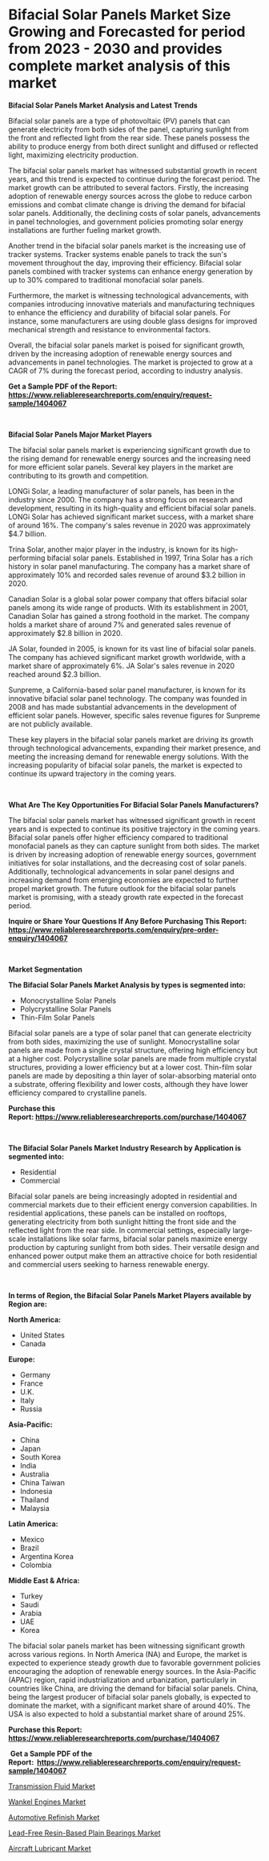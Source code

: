 <p><h1>Bifacial Solar Panels Market Size Growing and Forecasted for period from 2023 - 2030 and provides complete market analysis of this market</h1></p><p><strong>Bifacial Solar Panels Market Analysis and Latest Trends</strong></p>
<p><p>Bifacial solar panels are a type of photovoltaic (PV) panels that can generate electricity from both sides of the panel, capturing sunlight from the front and reflected light from the rear side. These panels possess the ability to produce energy from both direct sunlight and diffused or reflected light, maximizing electricity production.</p><p>The bifacial solar panels market has witnessed substantial growth in recent years, and this trend is expected to continue during the forecast period. The market growth can be attributed to several factors. Firstly, the increasing adoption of renewable energy sources across the globe to reduce carbon emissions and combat climate change is driving the demand for bifacial solar panels. Additionally, the declining costs of solar panels, advancements in panel technologies, and government policies promoting solar energy installations are further fueling market growth.</p><p>Another trend in the bifacial solar panels market is the increasing use of tracker systems. Tracker systems enable panels to track the sun's movement throughout the day, improving their efficiency. Bifacial solar panels combined with tracker systems can enhance energy generation by up to 30% compared to traditional monofacial solar panels.</p><p>Furthermore, the market is witnessing technological advancements, with companies introducing innovative materials and manufacturing techniques to enhance the efficiency and durability of bifacial solar panels. For instance, some manufacturers are using double glass designs for improved mechanical strength and resistance to environmental factors.</p><p>Overall, the bifacial solar panels market is poised for significant growth, driven by the increasing adoption of renewable energy sources and advancements in panel technologies. The market is projected to grow at a CAGR of 7% during the forecast period, according to industry analysis.</p></p>
<p><strong>Get a Sample PDF of the Report:&nbsp; <a href="https://www.reliableresearchreports.com/enquiry/request-sample/1404067">https://www.reliableresearchreports.com/enquiry/request-sample/1404067</a></strong></p>
<p>&nbsp;</p>
<p><strong>Bifacial Solar Panels Major Market Players</strong></p>
<p><p>The bifacial solar panels market is experiencing significant growth due to the rising demand for renewable energy sources and the increasing need for more efficient solar panels. Several key players in the market are contributing to its growth and competition. </p><p>LONGi Solar, a leading manufacturer of solar panels, has been in the industry since 2000. The company has a strong focus on research and development, resulting in its high-quality and efficient bifacial solar panels. LONGi Solar has achieved significant market success, with a market share of around 16%. The company's sales revenue in 2020 was approximately $4.7 billion.</p><p>Trina Solar, another major player in the industry, is known for its high-performing bifacial solar panels. Established in 1997, Trina Solar has a rich history in solar panel manufacturing. The company has a market share of approximately 10% and recorded sales revenue of around $3.2 billion in 2020.</p><p>Canadian Solar is a global solar power company that offers bifacial solar panels among its wide range of products. With its establishment in 2001, Canadian Solar has gained a strong foothold in the market. The company holds a market share of around 7% and generated sales revenue of approximately $2.8 billion in 2020.</p><p>JA Solar, founded in 2005, is known for its vast line of bifacial solar panels. The company has achieved significant market growth worldwide, with a market share of approximately 6%. JA Solar's sales revenue in 2020 reached around $2.3 billion.</p><p>Sunpreme, a California-based solar panel manufacturer, is known for its innovative bifacial solar panel technology. The company was founded in 2008 and has made substantial advancements in the development of efficient solar panels. However, specific sales revenue figures for Sunpreme are not publicly available.</p><p>These key players in the bifacial solar panels market are driving its growth through technological advancements, expanding their market presence, and meeting the increasing demand for renewable energy solutions. With the increasing popularity of bifacial solar panels, the market is expected to continue its upward trajectory in the coming years.</p></p>
<p>&nbsp;</p>
<p><strong>What Are The Key Opportunities For Bifacial Solar Panels Manufacturers?</strong></p>
<p><p>The bifacial solar panels market has witnessed significant growth in recent years and is expected to continue its positive trajectory in the coming years. Bifacial solar panels offer higher efficiency compared to traditional monofacial panels as they can capture sunlight from both sides. The market is driven by increasing adoption of renewable energy sources, government initiatives for solar installations, and the decreasing cost of solar panels. Additionally, technological advancements in solar panel designs and increasing demand from emerging economies are expected to further propel market growth. The future outlook for the bifacial solar panels market is promising, with a steady growth rate expected in the forecast period.</p></p>
<p><strong>Inquire or Share Your Questions If Any Before Purchasing This Report: <a href="https://www.reliableresearchreports.com/enquiry/pre-order-enquiry/1404067">https://www.reliableresearchreports.com/enquiry/pre-order-enquiry/1404067</a></strong></p>
<p>&nbsp;</p>
<p><strong>Market Segmentation</strong></p>
<p><strong>The Bifacial Solar Panels Market Analysis by types is segmented into:</strong></p>
<p><ul><li>Monocrystalline Solar Panels</li><li>Polycrystalline Solar Panels</li><li>Thin-Film Solar Panels</li></ul></p>
<p><p>Bifacial solar panels are a type of solar panel that can generate electricity from both sides, maximizing the use of sunlight. Monocrystalline solar panels are made from a single crystal structure, offering high efficiency but at a higher cost. Polycrystalline solar panels are made from multiple crystal structures, providing a lower efficiency but at a lower cost. Thin-film solar panels are made by depositing a thin layer of solar-absorbing material onto a substrate, offering flexibility and lower costs, although they have lower efficiency compared to crystalline panels.</p></p>
<p><strong>Purchase this Report:&nbsp;<a href="https://www.reliableresearchreports.com/purchase/1404067">https://www.reliableresearchreports.com/purchase/1404067</a></strong></p>
<p>&nbsp;</p>
<p><strong>The Bifacial Solar Panels Market Industry Research by Application is segmented into:</strong></p>
<p><ul><li>Residential</li><li>Commercial</li></ul></p>
<p><p>Bifacial solar panels are being increasingly adopted in residential and commercial markets due to their efficient energy conversion capabilities. In residential applications, these panels can be installed on rooftops, generating electricity from both sunlight hitting the front side and the reflected light from the rear side. In commercial settings, especially large-scale installations like solar farms, bifacial solar panels maximize energy production by capturing sunlight from both sides. Their versatile design and enhanced power output make them an attractive choice for both residential and commercial users seeking to harness renewable energy.</p></p>
<p>&nbsp;</p>
<p><strong>In terms of Region, the Bifacial Solar Panels Market Players available by Region are:</strong></p>
<p>
    <p> <strong> North America: </strong>
        <ul>
            <li>United States</li>
            <li>Canada</li>
        </ul>
        </p> 
    <p> <strong> Europe: </strong>
        <ul>
            <li>Germany</li>
            <li>France</li>
            <li>U.K.</li>
            <li>Italy</li>
            <li>Russia</li>
        </ul>
        </p> 
    <p> <strong> Asia-Pacific: </strong>
        <ul>
            <li>China</li>
            <li>Japan</li>
            <li>South Korea</li>
            <li>India</li>
            <li>Australia</li>
            <li>China Taiwan</li>
            <li>Indonesia</li>
            <li>Thailand</li>
            <li>Malaysia</li>
        </ul>
        </p> 
    <p> <strong> Latin America: </strong>
        <ul>
            <li>Mexico</li>
            <li>Brazil</li>
            <li>Argentina Korea</li>
            <li>Colombia</li>
        </ul>
        </p> 
    <p> <strong> Middle East & Africa: </strong>
        <ul>
            <li>Turkey</li>
            <li>Saudi</li>
            <li>Arabia</li>
            <li>UAE</li>
            <li>Korea</li>
        </ul>
    </p>
    </p>
<p><p>The bifacial solar panels market has been witnessing significant growth across various regions. In North America (NA) and Europe, the market is expected to experience steady growth due to favorable government policies encouraging the adoption of renewable energy sources. In the Asia-Pacific (APAC) region, rapid industrialization and urbanization, particularly in countries like China, are driving the demand for bifacial solar panels. China, being the largest producer of bifacial solar panels globally, is expected to dominate the market, with a significant market share of around 40%. The USA is also expected to hold a substantial market share of around 25%.</p></p>
<p><strong>Purchase this Report: <a href="https://www.reliableresearchreports.com/purchase/1404067">https://www.reliableresearchreports.com/purchase/1404067</a></strong></p>
<p>&nbsp;<strong>Get a Sample PDF of the Report:&nbsp;&nbsp;<a href="https://www.reliableresearchreports.com/enquiry/request-sample/1404067">https://www.reliableresearchreports.com/enquiry/request-sample/1404067</a></strong></p>
<p><strong></strong></p>
<p><p><a href="https://www.linkedin.com/pulse/transmission-fluid-market-share-amp-new-trends-analysis-report-fggvf/">Transmission Fluid Market</a></p><p><a href="https://medium.com/@roscoemayer1990/wankel-engines-market-share-evolution-and-market-growth-trends-2023-2030-6190ef74b50a">Wankel Engines Market</a></p><p><a href="https://medium.com/@noemiharvey05/automotive-refinish-market-outlook-industry-overview-and-forecast-2023-to-2030-2427fd3026f6">Automotive Refinish Market</a></p><p><a href="https://github.com/Paul14Anderson63/Market-Research-Report-List-1/blob/main/lead-free-resin-based-plain-bearings-market.md">Lead-Free Resin-Based Plain Bearings Market</a></p><p><a href="https://www.linkedin.com/pulse/aircraft-lubricant-market-research-report-provides-thorough-hyo2c/">Aircraft Lubricant Market</a></p></p>